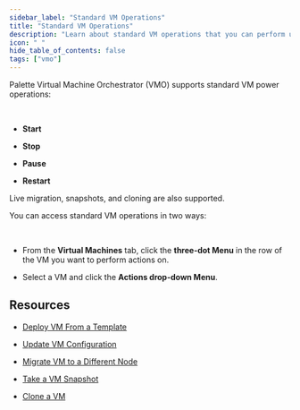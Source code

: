 ```yaml
---
sidebar_label: "Standard VM Operations"
title: "Standard VM Operations"
description: "Learn about standard VM operations that you can perform using Palette Virtual Machine Orchestrator."
icon: " "
hide_table_of_contents: false
tags: ["vmo"]
---
```




Palette Virtual Machine Orchestrator (VMO) supports standard VM power operations: 

<br />

- **Start**


- **Stop** 


- **Pause** 


- **Restart** 
 

Live migration, snapshots, and cloning are also supported.

You can access standard VM operations in two ways:

<br />

- From the **Virtual Machines** tab, click the **three-dot Menu** in the row of the VM you want to perform actions on.


- Select a VM and click the **Actions drop-down Menu**.

 
## Resources

- [Deploy VM From a Template](/vm-management/create-manage-vm/standard-vm-operations/deploy-vm-from-template)


- [Update VM Configuration](/vm-management/create-manage-vm/standard-vm-operations/update-vm-configuration)


- [Migrate VM to a Different Node](/vm-management/create-manage-vm/standard-vm-operations/migrate-vm-to-different-node)


- [Take a VM Snapshot](/vm-management/create-manage-vm/standard-vm-operations/take-snapshot-of-vm)


- [Clone a VM](/vm-management/create-manage-vm/standard-vm-operations/clone-vm)




<br />

<br />